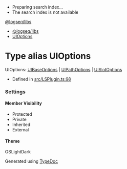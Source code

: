   * Preparing search index...
  * The search index is not available

[@logseq/libs]()

  * [@logseq/libs](../modules.html)
  * [UIOptions](UIOptions.html)



# Type alias UIOptions

UIOptions: [UIBaseOptions](UIBaseOptions.html) | [UIPathOptions](UIPathOptions.html) | [UISlotOptions](UISlotOptions.html)

  * Defined in [src/LSPlugin.ts:68](https://github.com/logseq/logseq/blob/ac1b53544/libs/src/LSPlugin.ts#L68)



###  Settings

#### Member Visibility

  * Protected
  * Private
  * Inherited
  * External



#### Theme

OSLightDark

Generated using [TypeDoc](https://typedoc.org/)
